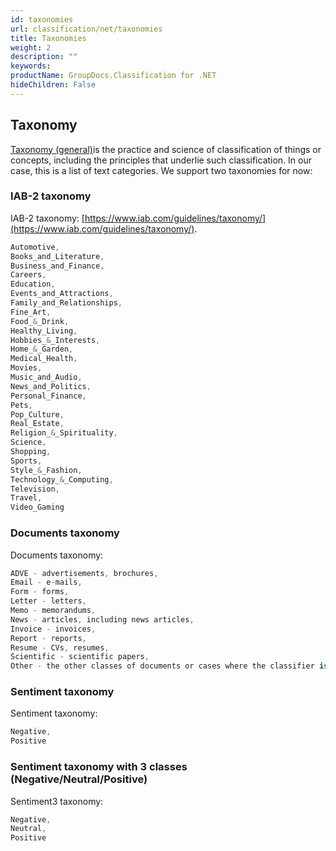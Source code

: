 ```yaml
---
id: taxonomies
url: classification/net/taxonomies
title: Taxonomies
weight: 2
description: ""
keywords: 
productName: GroupDocs.Classification for .NET
hideChildren: False
---
```

## Taxonomy

[Taxonomy (general)](https://en.wikipedia.org/wiki/Taxonomy_(general))is the practice and science of classification of things or concepts, including the principles that underlie such classification. In our case, this is a list of text categories. We support two taxonomies for now:

### IAB-2 taxonomy

IAB-2 taxonomy: [https://www.iab.com/guidelines/taxonomy/](https://www.iab.com/guidelines/taxonomy/).

```csharp
Automotive,
Books_and_Literature,
Business_and_Finance,
Careers,
Education,
Events_and_Attractions,
Family_and_Relationships,
Fine_Art,
Food_&_Drink,
Healthy_Living,
Hobbies_&_Interests,
Home_&_Garden,
Medical_Health,
Movies,
Music_and_Audio,
News_and_Politics,
Personal_Finance,
Pets,
Pop_Culture,
Real_Estate,
Religion_&_Spirituality,
Science,
Shopping,
Sports,
Style_&_Fashion,
Technology_&_Computing,
Television,
Travel,
Video_Gaming
```

### Documents taxonomy

Documents taxonomy:

```csharp
ADVE - advertisements, brochures,
Email - e-mails,
Form - forms,
Letter - letters,
Memo - memorandums,
News - articles, including news articles,
Invoice - invoices,
Report - reports,
Resume - CVs, resumes,
Scientific - scientific papers,
Other - the other classes of documents or cases where the classifier is not sure.
```

### Sentiment taxonomy

Sentiment taxonomy:

```csharp
Negative,
Positive
```

### Sentiment taxonomy with 3 classes (Negative/Neutral/Positive)

Sentiment3 taxonomy:

```csharp
Negative,
Neutral,
Positive
```
